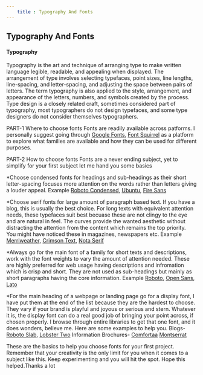 ```yaml
---
    title : Typography And Fonts
---
```


## Typography And Fonts

#### Typography
Typography is the art and technique of arranging type to make written language legible, readable, and appealing when displayed. The arrangement of type involves selecting typefaces, point sizes, line lengths, line-spacing, and letter-spacing, and adjusting the space between pairs of letters. The term typography is also applied to the style, arrangement, and appearance of the letters, numbers, and symbols created by the process. Type design is a closely related craft, sometimes considered part of typography, most typographers do not design typefaces, and some type designers do not consider themselves typographers. 

PART-1 Where to choose fonts
Fonts are readily available across patforms. I personally suggest going through [Google Fonts](https://fonts.google.com/), [Font Squirrel](https://www.fontsquirrel.com/) as a platform to explore what families are available and how they can be used for different purposes.

PART-2 How to choose fonts 
Fonts are a never ending subject, yet to simplify for your first subject let me hand you some basics

*Choose condensed fonts for headings and sub-headings as their short letter-spacing focuses more attention on the words rather than letters giving a louder appeal. Example [Roboto Condensed](https://fonts.google.com/specimen/Roboto+Condensed), [Ubuntu](https://fonts.google.com/specimen/Ubuntu+Condensed), [Fire Sans](https://fonts.google.com/specimen/Fira+Sans+Extra+Condensed)

*Choose serif fonts for large amount of paragraph based text. If you have a blog, this is usually the best choice. For long texts with equivalent attention needs, these typefaces suit best becuase these are not clingy to the eye and are natural in feel. The curves provide the wanted aesthetic without distracting the attention from the content which remains the top priority. You might have noticed these in magazines, newspapers etc. Example [Merriweather](https://fonts.google.com/specimen/Merriweather), [Crimson Text](https://fonts.google.com/specimen/Crimson+Text), [Nota Serif](https://fonts.google.com/specimen/Noto+Serif)

*Always go for the main font of a family for short texts and descriptions, work with the font weights to vary the amount of attention needed. These are highly preferred for web usage having descriptions and infromation which is crisp and short. They are not used as sub-headings but mainly as short paragraphs having the core information. Example [Roboto](https://fonts.google.com/specimen/Roboto), [Open Sans](https://fonts.google.com/specimen/Open+Sans), [Lato](https://fonts.google.com/specimen/Lato)

*For the main heading of a webpage or landing page go for a display font, I have put them at the end of the list because they are the hardest to choose. They vary if your brand is playful and joyous or serious and stern. Whatever it is, the display font can do a real good job of bringing your point across, if chosen properly. I browse through entire libraries to get that one font, and it does wonders, believe me. Here are some examples to help you. Blogs- [Roboto Slab](https://fonts.google.com/specimen/Roboto+Slab), [Lobster Two](https://fonts.google.com/specimen/Lobster+Two) Information Brochures- [Comfortaa](https://fonts.google.com/specimen/Comfortaa) [Montserrat](https://fonts.google.com/specimen/Montserrat)



These are the basics to help you choose fonts for your first project. Remember that your creativity is the only limit for you when it comes to a subject like this. Keep experimenting and you will hit the spot. Hope this helped.Thanks a lot





